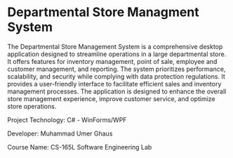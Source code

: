 # Departmental Store Managment System
The Departmental Store Management System is a comprehensive desktop application designed to streamline operations in a large departmental store. It offers features for inventory management, point of sale, employee and customer management, and reporting.
The system prioritizes performance, scalability, and security while complying with data protection regulations. It provides a user-friendly interface to facilitate efficient sales and inventory management processes. The application is designed to enhance the overall store management experience, improve customer service, and optimize store operations.

Project Technology: C# - WinForms/WPF

Developer: Muhammad Umer Ghaus

Course Name: CS-165L Software Engineering Lab
